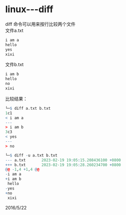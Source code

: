 # linux---diff

diff 命令可以用来按行比较两个文件  
文件a.txt  
```r
i am a
hello
yes
xixi
```
文件b.txt  
```r
i am b
hello
no
xixi
```

比较结果：  
```r
└─$ diff a.txt b.txt
1c1
< i am a
---
> i am b
3c3
< yes
---
> no
```

```r
└─$ diff -u a.txt b.txt
--- a.txt       2023-02-19 19:05:15.208436100 +0800
+++ b.txt       2023-02-19 19:05:28.260234700 +0800
@@ -1,4 +1,4 @@
-i am a
+i am b
 hello
-yes
+no
 xixi
```


2016/5/22  
